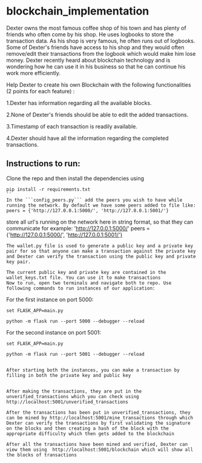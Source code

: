 # blockchain_implementation

Dexter owns the most famous coffee shop of his town and has plenty of friends who often come by his shop. He uses logbooks to store the transaction data. As his shop is very famous, he often runs out of logbooks. Some of Dexter's friends have access to his shop and they would often remove/edit their transactions from the logbook which would make him lose money. Dexter recently heard about blockchain technology and is wondering how he can use it in his business so that he can continue his work more efficiently. 

Help Dexter to create his own Blockchain with the following functionalities (2 points for each feature) :

1.Dexter has information regarding all the available blocks.

2.None of Dexter's friends should be able to edit the added transactions.

3.Timestamp of each transaction is readily available.

4.Dexter should have all the information regarding the completed transactions.



## Instructions to run: 
Clone the repo and then install the dependencies using 
```
pip install -r requirements.txt
``
In the ```config_peers.py``` add the peers you wish to have while running the network. By default we have some peers added to file like:
peers = {'http://127.0.0.1:5000/', 'http://127.0.0.1:5001/'}
```
 store all url's running on the network here in string format, so that they can communicate
for example: 'http://127.0.0.1:5000/'
peers = {'http://127.0.0.1:5000/', 'http://127.0.0.1:5001/'}
```
The wallet.py file is used to generate a public key and a private key pair for so that anyone can make a transaction against the private key and Dexter can verify the transaction using the public key and private key pair.

The current public key and private key are contained in the wallet_keys.txt file. You can use it to make transactions
Now to run, open two terminals and navigate both to repo. Use following commands to run instances of our application:   

```
For the first instance on port 5000:
```
set FLASK_APP=main.py

python -m flask run --port 5000 --debugger --reload
```
  
For the second instance on port 5001:   
```
set FLASK_APP=main.py

python -m flask run --port 5001 --debugger --reload
```
```

After starting both the instances, you can make a transaction by filling in both the private key and public key


After making the transactions, they are put in the unverified_transactions which you can check using  http://localhost:5001/unverified_transactions

After the transactions has been put in unverified_transactions, they can be mined by http://localhost:5001/mine_transactions through which Dexter can verify the transactions by first validating the signature on the blocks and then creating a hash of the block with the appropriate difficulty which then gets added to the blockchain

After all the transactions have been mined and verified, Dexter can view them using  http://localhost:5001/blockchain which will show all the blocks of transactions
